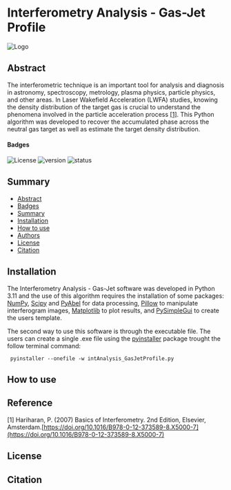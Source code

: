 # Interferometry Analysis - Gas-Jet Profile
![Logo](https://github.com/JhonathaRicardo/InterferometryAnalysis_GasJetProfile/blob/main/Images/Intro_GasJet.jpg)
## Abstract
The interferometric technique is an important tool for analysis and diagnosis in astronomy, spectroscopy, metrology, plasma physics, particle physics, and other areas. In Laser Wakefield Acceleration (LWFA) studies, knowing the density distribution of the target gas is crucial to understand the phenomena involved in the particle acceleration process [[1]](#reference).
This Python algorithm was developed to recover the accumulated phase across the neutral gas target as well as estimate the target density distribution.

#### Badges
![License](https://img.shields.io/badge/license-MIT-green)
![version](https://img.shields.io/badge/version-v.1.0-green)
![status](https://img.shields.io/badge/status-under%20development-green)
## Summary
* [Abstract](#abstract)
* [Badges](#badges)
* [Summary](#summary)
* [Installation](#installation)
* [How to use](#how-to-use)
* [Authors](#pessoas-desenvolvedoras)
* [License](#license)
* [Citation](#citation)
## Installation

The Interferometry Analysis - Gas-Jet software was developed in Python 3.11 and the use of this algorithm requires the installation of some packages: [NumPy](https://numpy.org/), [Scipy](https://scipy.org/) and [PyAbel](https://pyabel.readthedocs.io/en/latest/index.html) for data processing, [Pillow](https://pypi.org/project/Pillow/) to manipulate interferogram images, [Matplotlib](https://matplotlib.org/stable/index.html) to plot results, and
[PySimpleGui](https://www.pysimplegui.org/en/latest/) to create the users template.

The second way to use this software is through the executable file. The users can create a single .exe file using the [pyinstaller](https://pyinstaller.org/en/stable/) package trought the follow terminal command:

<code>   pyinstaller --onefile -w intAnalysis_GasJetProfile.py                </code>

## How to use

## Reference
[1] Hariharan, P. (2007) Basics of Interferometry. 2nd Edition, Elsevier, Amsterdam.[https://doi.org/10.1016/B978-0-12-373589-8.X5000-7](https://doi.org/10.1016/B978-0-12-373589-8.X5000-7) 
## License
## Citation

